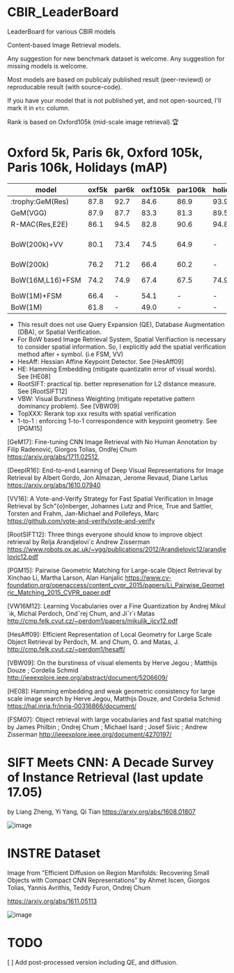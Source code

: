 # CBIR_LeaderBoard
LeaderBoard for various CBIR models

Content-based Image Retrieval models.

Any suggestion for new benchmark dataset is welcome. 
Any suggestion for missing models is welcome. 

Most models are based on publicaly published result (peer-reviewd) or reproducable result (with source-code). 

If you have your model that is not published yet, and not open-sourced, I'll mark it in `etc` column.

Rank is based on Oxford105k (mid-scale image retrieval).:trophy:

# Oxford 5k, Paris 6k, Oxford 105k, Paris 106k, Holidays (mAP)

<table class="blueTable">
<thead>
<tr>
<th>model</th>
<th>oxf5k</th>
<th>par6k</th>
<th>oxf105k</th>
<th>par106k</th>
<th>holidays</th>
<th>yymm</th>
<th>ref</th>
<th>etc</th>
</tr>
</thead>
<tbody>
  

<tr>
<td>:trophy:GeM(Res)</td>
<td>87.8</td>
<td>92.7</td>
<td>84.6</td>
<td>86.9</td>
<td>93.9</td>
<td>17.11</td>
<td>[GeM17]</td>
<td>&nbsp;</td>
</tr>

<tr>
<td>GeM(VGG)</td>
<td>87.9</td>
<td>87.7</td>
<td>83.3</td>
<td>81.3</td>
<td>89.5</td>
<td>17.11</td>
<td>[GeM17]</td>
<td>&nbsp;</td>
</tr>


<tr>  
<td>R-MAC(Res,E2E)</td>
<td>86.1</td>
<td>94.5</td>
<td>82.8</td>
<td>90.6</td>
<td>94.8</td>
<td>16.10</td>
<td>[DeepIR16]</td>
<td>&nbsp;</td>
</tr>

<td>BoW(200k)+VV</td>
<td>80.1</td>
<td>73.4</td>
<td>74.5</td>
<td>64.9</td>
<td>-</td>
<td>16.xx</td>
<td>[VV16]</td>
<td>HesAff+RootSIFT, HE, VBW, Top1000, 1-to-1</td>
</tr>

<td>BoW(200k)</td>
<td>76.2</td>
<td>71.2</td>
<td>66.4</td>
<td>60.2</td>
<td>-</td>
<td>16.xx</td>
<td>[VV16]</td>
<td>&nbsp;</td>
</tr>


<td>BoW(16M,L16)+FSM</td>
<td>74.2</td>
<td>74.9</td>
<td>67.4</td>
<td>67.5</td>
<td>74.9</td>
<td>12.xx</td>
<td>[VW16M12]</td>
<td>HesAff+SIFT, 15 alt.words</td>
</tr>

<td>BoW(1M)+FSM</td>
<td>66.4</td>
<td>-</td>
<td>54.1</td>
<td>-</td>
<td>-</td>
<td>07.xx</td>
<td>[FSM07]</td>
<td>HesAff+SIFT</td>
</tr>


<td>BoW(1M)</td>
<td>61.8</td>
<td>-</td>
<td>49.0</td>
<td>-</td>
<td>-</td>
<td>07.xx</td>
<td>[FSM07]</td>
<td>&nbsp;</td>
</tr>

</tbody>
</table>

* This result does not use Query Expansion (QE), Database Augmentation (DBA), or Spatial Verification.
* For BoW based Image Retrieval System, Spatial Verifiaction is necessary to consider spatial information. So, I explicitly add the spatial verification method after `+` symbol. (i.e FSM, VV)
* HesAff: Hessian Affine Keypoint Detector. See [HesAff09]
* HE: Hamming Embedding (mitigate quantizatin error of visual words). See [HE08]
* RootSIFT: practical tip. better represenation for L2 distance measure. See [RootSIFT12]
* VBW: Visual Burstiness Weighting (mitigate repetative pattern dominancy problem). See [VBW09]
* TopXXX: Rerank top xxx results with spatial verification
* 1-to-1 : enforcing 1-to-1 correspondence with keypoint geometry. See [PGM15]


[GeM17]: Fine-tuning CNN Image Retrieval with No Human Annotation by Filip Radenović, Giorgos Tolias, Ondřej Chum https://arxiv.org/abs/1711.02512, 

[DeepIR16]: End-to-end Learning of Deep Visual Representations for Image Retrieval
 by Albert Gordo, Jon Almazan, Jerome Revaud, Diane Larlus https://arxiv.org/abs/1610.07940


[VV16]: A Vote-and-Verify Strategy for Fast Spatial Verification in Image Retrieval by Sch\"{o}nberger, Johannes Lutz and Price, True and Sattler, Torsten and Frahm, Jan-Michael and Pollefeys, Marc https://github.com/vote-and-verify/vote-and-verify

[RootSIFT12]: Three things everyone should know to improve object retrieval by Relja Arandjelovi´c Andrew Zisserman https://www.robots.ox.ac.uk/~vgg/publications/2012/Arandjelovic12/arandjelovic12.pdf


[PGM15]: Pairwise Geometric Matching for Large-scale Object Retrieval by Xinchao Li, Martha Larson, Alan Hanjalic https://www.cv-foundation.org/openaccess/content_cvpr_2015/papers/Li_Pairwise_Geometric_Matching_2015_CVPR_paper.pdf

[VW16M12]: Learning Vocabularies over a Fine Quantization by Andrej Mikul´ık, Michal Perdoch, Ondˇrej Chum, and Jiˇr´ı Matas http://cmp.felk.cvut.cz/~perdom1/papers/mikulik_ijcv12.pdf



[HesAff09]: Efficient Representation of Local Geometry for Large Scale Object Retrieval by Perdoch, M. and Chum, O. and Matas, J. http://cmp.felk.cvut.cz/~perdom1/hesaff/

[VBW09]: On the burstiness of visual elements by  Herve Jegou ;  Matthijs Douze ;  Cordelia Schmid http://ieeexplore.ieee.org/abstract/document/5206609/

[HE08]: Hamming embedding and weak geometric consistency for large scale image search by Herve Jegou, Matthijs Douze, and Cordelia Schmid https://hal.inria.fr/inria-00316866/document/

[FSM07]: Object retrieval with large vocabularies and fast spatial matching by  James Philbin ;  Ondrej Chum ;  Michael Isard ;  Josef Sivic ;  Andrew Zisserman http://ieeexplore.ieee.org/document/4270197/

# SIFT Meets CNN: A Decade Survey of Instance Retrieval (last update 17.05)
by Liang Zheng, Yi Yang, Qi Tian
https://arxiv.org/abs/1608.01807

![image](https://user-images.githubusercontent.com/2110359/35803629-ce829efa-0ab7-11e8-8bc3-f5035fd89f5b.png)

# INSTRE Dataset

Image from "Efficient Diffusion on Region Manifolds: Recovering Small Objects with Compact CNN Representations"
by Ahmet Iscen, Giorgos Tolias, Yannis Avrithis, Teddy Furon, Ondrej Chum

https://arxiv.org/abs/1611.05113

![image](https://user-images.githubusercontent.com/2110359/35803718-2309d1dc-0ab8-11e8-9498-45f4264c2727.png)



# TODO

[ ] Add post-processed version including QE, and diffusion. 
